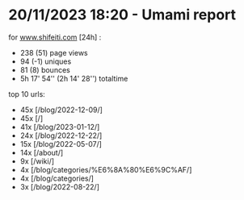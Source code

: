# 20/11/2023 18:20 - Umami report
for www.shifeiti.com [24h] :

 - 238 (51) page views
 - 94 (-1) uniques
 - 81 (8) bounces
 - 5h 17' 54'' (2h 14' 28'') totaltime


top 10 urls:
 - 45x [/blog/2022-12-09/]
 - 45x [/]
 - 41x [/blog/2023-01-12/]
 - 24x [/blog/2022-12-22/]
 - 15x [/blog/2022-05-07/]
 - 14x [/about/]
 - 9x [/wiki/]
 - 4x [/blog/categories/%E6%8A%80%E6%9C%AF/]
 - 4x [/blog/categories/]
 - 3x [/blog/2022-08-22/]


